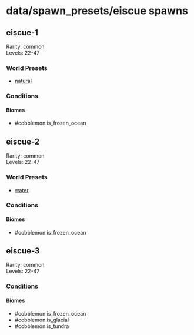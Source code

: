# data/spawn_presets/eiscue spawns  
  
## eiscue-1  
Rarity: common  
Levels: 22-47  
  
### World Presets  
* [natural](/data/world_presets/natural.md)  
  
### Conditions  
  
#### Biomes  
  * #cobblemon:is_frozen_ocean
  
  
## eiscue-2  
Rarity: common  
Levels: 22-47  
  
### World Presets  
* [water](/data/world_presets/water.md)  
  
### Conditions  
  
#### Biomes  
  * #cobblemon:is_frozen_ocean
  
  
## eiscue-3  
Rarity: common  
Levels: 22-47  
  
### Conditions  
  
#### Biomes  
  * #cobblemon:is_frozen_ocean
  * #cobblemon:is_glacial
  * #cobblemon:is_tundra
  
